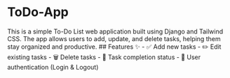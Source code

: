 # ToDo-App
This is a simple To-Do List web application built using Django and Tailwind CSS. The app allows users to add, update, and delete tasks, helping them stay organized and productive.  ## Features ✨ - ✅ Add new tasks - ✏️ Edit existing tasks - 🗑️ Delete tasks - 📌 Task completion status - 🔐 User authentication (Login &amp; Logout)
